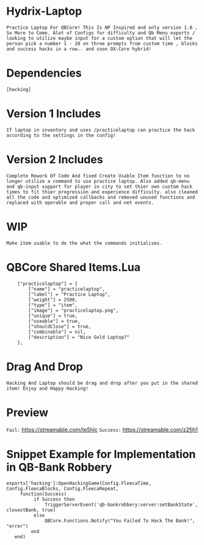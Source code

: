 # Hydrix-Laptop
```Practice Laptop For QBCore! This Is NP Inspired and only version 1.0 , So More to Come. Alot of Configs for difficulty and Qb Menu exports / looking to utilize maybe input for a custom option that will let the person pick a number 1 - 20 on three prompts from custom time , blocks and success hacks in a row.. and soon OX-Core hybrid! ```

# Dependencies 
 ``` [hacking] ``` 
 
 # Version 1 Includes
 ```If laptop in inventory and uses /practicelaptop can practice the hack according to the settings in the config!```
 
  # Version 2 Includes
 ```Complete Rework Of Code And fixed Create Usable Item function to no longer utilize a command to use practice laptop. Also added qb-menu and qb-input support for player in city to set thier own custom hack times to fit thier progression and experience difficulty. also cleaned all the code and optimized callbacks and removed unused functions and replaced with operable and proper call and net events.```
 
 # WIP
 ``` Make item usable to do the what the commands initialises. ```

# QBCore Shared Items.Lua
```
    ["practicelaptop"] = {
        ["name"] = "practicelaptop",
        ["label"] = "Practice Laptop",
        ["weight"] = 2500,
        ["type"] = "item",
        ["image"] = "practicelaptop.png",
        ["unique"] = true,
        ["useable"] = true,
        ["shouldClose"] = true,
        ["combinable"] = nil,
        ["description"] = "Nice Gold Laptop?"
    },
```

# Drag And Drop
``` Hacking And Laptop should be drag and drop after you put in the shared item! Enjoy and Happy Hacking! ```
 
 # Preview
``` Fail: ```
 https://streamable.com/te5hlc
``` Success: ```
 https://streamable.com/z2fjh1 
 
 # Snippet Example for Implementation in QB-Bank Robbery
    exports['hacking']:OpenHackingGame(Config.FleecaTime, Config.FleecaBlocks, Config.FleecaRepeat, 
         function(Success)
              if Success then
                  TriggerServerEvent('qb-bankrobbery:server:setBankState', closestBank, true)
              else
                  QBCore.Functions.Notify("You Failed To Hack The Bank!", "error")
             end
       end) 
